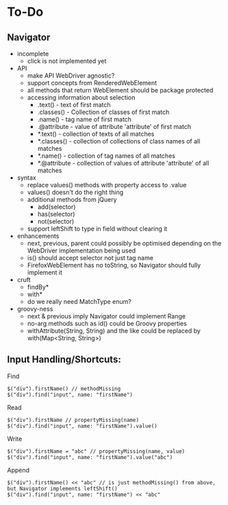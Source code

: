 # To-Do

## Navigator

* incomplete
	* click is not implemented yet
* API
    * make API WebDriver agnostic?
    * support concepts from RenderedWebElement
    * all methods that return WebElement should be package protected
    * accessing information about selection
        * .text() - text of first match
        * .classes() - Collection<String> of classes of first match
        * .name() - tag name of first match
        * .@attribute - value of attribute 'attribute' of first match
        * *.text() - collection of texts of all matches
        * *.classes() - collection of collections of class names of all matches
        * *.name() - collection of tag names of all matches
        * *.@attribute - collection of values of attribute 'attribute' of all matches
* syntax
    * replace values() methods with property access to .value
    * values() doesn't do the right thing
    * additional methods from jQuery
        * add(selector)
        * has(selector)
        * not(selector)
    * support leftShift to type in field without clearing it
* enhancements
	* next, previous, parent could possibly be optimised depending on the WebDriver implementation being used
	* is() should accept selector not just tag name
	* FirefoxWebElement has no toString, so Navigator should fully implement it
* cruft
    * findBy*
    * with*
    * do we really need MatchType enum?
* groovy-ness
	* next & previous imply Navigator could implement Range
	* no-arg methods such as id() could be Groovy properties
	* withAttribute(String, String) and the like could be replaced by with(Map<String, String>) 

## Input Handling/Shortcuts:

Find

    $("div").firstName() // methodMissing
    $("div").find("input", name: "firstName")
    
Read

    $("div").firstName // propertyMissing(name)
    $("div").find("input", name: "firstName").value()
    
Write

    $("div").firstName = "abc" // propertyMissing(name, value)
    $("div").find("input", name: "firstName").value("abc")
    
Append

    $("div").firstName() << "abc" // is just methodMissing() from above, but Navigator implements leftShift()
    $("div").find("input", name: "firstName") << "abc"
